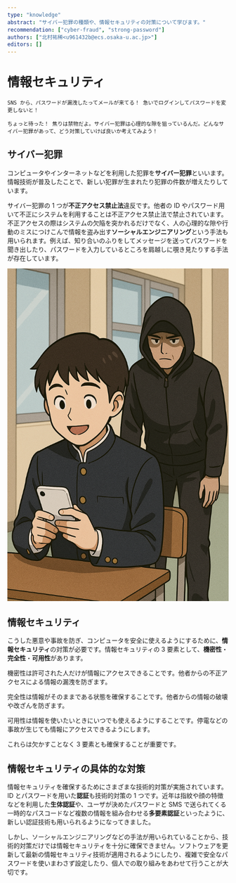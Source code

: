 ```yaml
---
type: "knowledge"
abstract: "サイバー犯罪の種類や、情報セキュリティの対策について学びます。"
recommendation: ["cyber-fraud", "strong-password"]
authors: ["北村祐稀<u961432b@ecs.osaka-u.ac.jp>"]
editors: []
---
```


# 情報セキュリティ

```:dialog:left:student1:panic
SNS から、パスワードが漏洩したってメールが来てる！ 急いでログインしてパスワードを変更しないと！
```

```:dialog:right:teacher1:normal
ちょっと待った！ 焦りは禁物だよ。サイバー犯罪は心理的な隙を狙っているんだ。どんなサイバー犯罪があって、どう対策していけば良いか考えてみよう！
```

## サイバー犯罪

コンピュータやインターネットなどを利用した犯罪を**サイバー犯罪**といいます。情報技術が普及したことで、新しい犯罪が生まれたり犯罪の件数が増えたりしています。

サイバー犯罪の 1 つが**不正アクセス禁止法**違反です。他者の ID やパスワード用いて不正にシステムを利用することは不正アクセス禁止法で禁止されています。不正アクセスの際はシステムの欠陥を突かれるだけでなく、人の心理的な隙や行動のミスにつけこんで情報を盗み出す**ソーシャルエンジニアリング**という手法も用いられます。例えば、知り合いのふりをしてメッセージを送ってパスワードを聞き出したり、パスワードを入力しているところを肩越しに覗き見たりする手法が存在しています。

![パスワードを入力しているところを肩越しに覗き見る手法もソーシャルエンジニアリングです](/h30-informatics1/1-information-society-b/illustrations/shoulder-hacking.png)

## 情報セキュリティ

こうした悪意や事故を防ぎ、コンピュータを安全に使えるようにするために、**情報セキュリティ**の対策が必要です。情報セキュリティの 3 要素として、**機密性**・**完全性**・**可用性**があります。

機密性は許可された人だけが情報にアクセスできることです。他者からの不正アクセスによる情報の漏洩を防ぎます。

完全性は情報がそのままである状態を確保することです。他者からの情報の破壊や改ざんを防ぎます。

可用性は情報を使いたいときにいつでも使えるようにすることです。停電などの事故が生じても情報にアクセスできるようにします。

これらは欠かすことなく 3 要素とも確保することが重要です。

## 情報セキュリティの具体的な対策

情報セキュリティを確保するためにさまざまな技術的対策が実施されています。ID とパスワードを用いた**認証**も技術的対策の 1 つです。近年は指紋や顔の特徴などを利用した**生体認証**や、ユーザが決めたパスワードと SMS で送られてくる一時的なパスコードなど複数の情報を組み合わせる**多要素認証**といったように、新しい認証技術も用いられるようになってきました。

しかし、ソーシャルエンジニアリングなどの手法が用いられていることから、技術的対策だけでは情報セキュリティを十分に確保できません。ソフトウェアを更新して最新の情報セキュリティ技術が適用されるようにしたり、複雑で安全なパスワードを使いまわさず設定したり、個人での取り組みをあわせて行うことが大切です。
